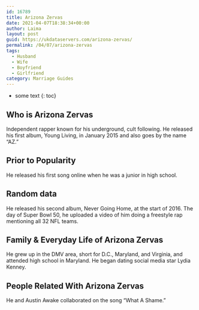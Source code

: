 ```yaml
---
id: 16789
title: Arizona Zervas
date: 2021-04-07T18:38:34+00:00
author: Laima
layout: post
guid: https://ukdataservers.com/arizona-zervas/
permalink: /04/07/arizona-zervas
tags:
  - Husband
  - Wife
  - Boyfriend
  - Girlfriend
category: Marriage Guides
---
```


* some text
{: toc}


## Who is Arizona Zervas
                  
                  
                  
Independent rapper known for his underground, cult following. He released his first album, Young Living, in January 2015 and also goes by the name &#8220;AZ.&#8221;
                  
              
            
              
            
                
                
                
## Prior to Popularity
                  
                  
                  
He released his first song online when he was a junior in high school.
                  
              
            
              
            
                
                
                
## Random data
                  
                  
                  
He released his second album, Never Going Home, at the start of 2016. The day of Super Bowl 50, he uploaded a video of him doing a freestyle rap mentioning all 32 NFL teams.
                  
              
            
              
            
                
                
                
## Family & Everyday Life of Arizona Zervas
                  
                  
                  
He grew up in the DMV area, short for D.C., Maryland, and Virginia, and attended high school in Maryland. He began dating social media star Lydia Kenney.
                  
              
            
              
            
                
                
                
## People Related With Arizona Zervas
                  
                  
                  
He and Austin Awake collaborated on the song &#8220;What A Shame.&#8221;
                  
              
            
              
            
                
              
            
              
              
            
            
              
            
          
          
          